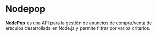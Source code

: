 # Nodepop
**NodePop** es una API para la gestión de anuncios de compra/venta de artículos desarrollada en Node.js y permite filtrar por varios criterios.